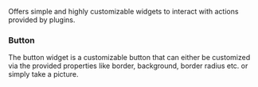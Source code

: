 Offers simple and highly customizable widgets to interact with actions provided by plugins.

### Button

The button widget is a customizable button that can either be customized via the provided properties like border, background, border radius etc. or simply take a picture.
